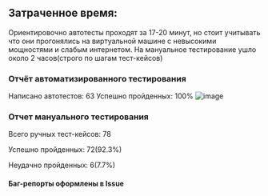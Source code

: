## Затраченное время:

Ориентировочно автотесты проходят за 17-20 минут, но стоит учитывать что они прогонялись на виртуальной машине с невысокими мощностями и слабым интернетом.
На мануальное тестирование ушло около 2 часов(строго по шагам тест-кейсов)

### Отчёт автоматизированного тестирования
Написано автотестов: 63
Успешно пройденных: 100%
![image](https://www.awesomescreenshot.com/image/52243036?key=e4b0dd813482aad9849543e9a17c1c30)

### Отчет мануального тестирования
Всего ручных тест-кейсов: 78

Успешно пройденных: 72(92.3%)

Неудачно пройденных: 6(7.7%)

#### Баг-репорты оформлены в Issue
